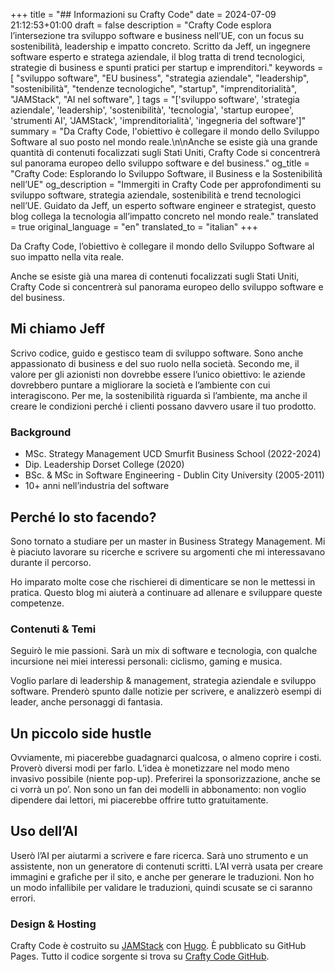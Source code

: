 +++
title = "## Informazioni su Crafty Code"
date = 2024-07-09 21:12:53+01:00
draft = false
description = "Crafty Code esplora l’intersezione tra sviluppo software e business nell’UE, con un focus su sostenibilità, leadership e impatto concreto. Scritto da Jeff, un ingegnere software esperto e stratega aziendale, il blog tratta di trend tecnologici, strategie di business e spunti pratici per startup e imprenditori."
keywords = [
    "sviluppo software",
    "EU business",
    "strategia aziendale",
    "leadership",
    "sostenibilità",
    "tendenze tecnologiche",
    "startup",
    "imprenditorialità",
    "JAMStack",
    "AI nel software",
]
tags = "['sviluppo software', 'strategia aziendale', 'leadership', 'sostenibilità', 'tecnologia', 'startup europee', 'strumenti AI', 'JAMStack', 'imprenditorialità', 'ingegneria del software']"
summary = "Da Crafty Code, l'obiettivo è collegare il mondo dello Sviluppo Software al suo posto nel mondo reale.\n\nAnche se esiste già una grande quantità di contenuti focalizzati sugli Stati Uniti, Crafty Code si concentrerà sul panorama europeo dello sviluppo software e del business."
og_title = "Crafty Code: Esplorando lo Sviluppo Software, il Business e la Sostenibilità nell’UE"
og_description = "Immergiti in Crafty Code per approfondimenti su sviluppo software, strategia aziendale, sostenibilità e trend tecnologici nell’UE. Guidato da Jeff, un esperto software engineer e strategist, questo blog collega la tecnologia all’impatto concreto nel mondo reale."
translated = true
original_language = "en"
translated_to = "italian"
+++

Da Crafty Code, l’obiettivo è collegare il mondo dello Sviluppo Software al suo impatto nella vita reale.

Anche se esiste già una marea di contenuti focalizzati sugli Stati Uniti, Crafty Code si concentrerà sul panorama europeo dello sviluppo software e del business.

## Mi chiamo Jeff

Scrivo codice, guido e gestisco team di sviluppo software. Sono anche appassionato di business e del suo ruolo nella società. Secondo me, il valore per gli azionisti non dovrebbe essere l’unico obiettivo: le aziende dovrebbero puntare a migliorare la società e l’ambiente con cui interagiscono. Per me, la sostenibilità riguarda sì l’ambiente, ma anche il creare le condizioni perché i clienti possano davvero usare il tuo prodotto.

### Background

- MSc. Strategy Management UCD Smurfit Business School (2022-2024)
- Dip. Leadership Dorset College (2020)
- BSc. & MSc in Software Engineering - Dublin City University (2005-2011)
- 10+ anni nell’industria del software

## Perché lo sto facendo?

Sono tornato a studiare per un master in Business Strategy Management. Mi è piaciuto lavorare su ricerche e scrivere su argomenti che mi interessavano durante il percorso.

Ho imparato molte cose che rischierei di dimenticare se non le mettessi in pratica. Questo blog mi aiuterà a continuare ad allenare e sviluppare queste competenze.

### Contenuti & Temi

Seguirò le mie passioni. Sarà un mix di software e tecnologia, con qualche incursione nei miei interessi personali: ciclismo, gaming e musica.

Voglio parlare di leadership & management, strategia aziendale e sviluppo software. Prenderò spunto dalle notizie per scrivere, e analizzerò esempi di leader, anche personaggi di fantasia.

## Un piccolo side hustle

Ovviamente, mi piacerebbe guadagnarci qualcosa, o almeno coprire i costi. Proverò diversi modi per farlo. L’idea è monetizzare nel modo meno invasivo possibile (niente pop-up). Preferirei la sponsorizzazione, anche se ci vorrà un po’. Non sono un fan dei modelli in abbonamento: non voglio dipendere dai lettori, mi piacerebbe offrire tutto gratuitamente.

## Uso dell’AI

Userò l’AI per aiutarmi a scrivere e fare ricerca. Sarà uno strumento e un assistente, non un generatore di contenuti scritti. L’AI verrà usata per creare immagini e grafiche per il sito, e anche per generare le traduzioni. Non ho un modo infallibile per validare le traduzioni, quindi scusate se ci saranno errori.

### Design & Hosting

Crafty Code è costruito su [JAMStack](https://jamstack.org/) con [Hugo](https://gohugo.io/). È pubblicato su GitHub Pages. Tutto il codice sorgente si trova su [Crafty Code GitHub](https://github.com/Crafty-Code).